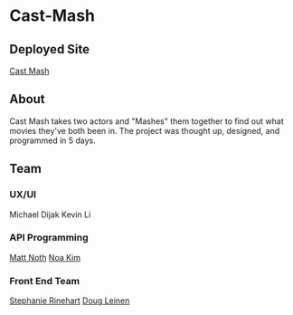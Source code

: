 # Cast-Mash
## Deployed Site
[Cast Mash](https://cast-mash.netlify.app/)
## About
Cast Mash takes two actors and "Mashes" them together to find out what movies they've both been in.  The project was thought up, designed, and programmed in 5 days. 

## Team
### UX/UI
Michael Dijak
Kevin Li

### API Programming
[Matt Noth](https://github.com/mattnoth)
[Noa Kim](https://github.com/noanonoa)

### Front End Team
[Stephanie Rinehart](https://github.com/mlisdev)
[Doug Leinen](https://github.com/daleinen7)